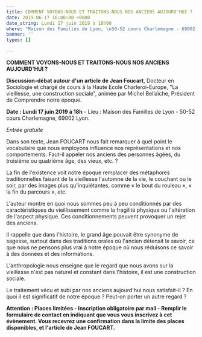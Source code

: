 ```yaml
---
title: COMMENT VOYONS-NOUS ET TRAITONS-NOUS NOS ANCIENS AUJOURD'HUI ?
date: 2019-06-17 16:00:00 +0000
date_string: Lundi 17 juin 2019 à 18h00
where: "Maison des Familles de Lyon, \n50-52 cours Charlemagne - 69002 Lyon."
banner: ''
types: []

---
```

**COMMENT VOYONS-NOUS ET TRAITONS-NOUS NOS ANCIENS AUJOURD'HUI ?**

**Discussion-débat autour d'un article de Jean Foucart**, Docteur en Sociologie et chargé de cours à la Haute Ecole Charleroi-Europe, "La vieillesse, une construction sociale", animée par Michel Bellaïche, Président de Comprendre notre époque.

**Date : Lundi 17 juin 2019 à 18h** - Lieu : Maison des Familles de Lyon - 50-52 cours Charlemagne, 69002 Lyon.

_Entrée gratuite_

Dans son texte, Jean FOUCART nous fait remarquer à quel point le vocabulaire que nous employons influence nos représentations et nos comportements. Faut-il appeler nos anciens des personnes âgées, du troisième ou quatrième âge, des vieux, etc. ?

La fin de l'existence voit notre époque remplacer des métaphores traditionnelles faisant de la vieillesse l'automne de la vie, le couchant ou le soir, par des images plus qu'inquiétantes, comme « le bout du rouleau », « la fin du parcours », etc.

L'auteur montre en quoi nous sommes peu à peu conditionnés par des caractéristiques du vieillissement comme la fragilité physique ou l'altération de l'aspect physique. Ces conditionnements peuvent provoquer un rejet des anciens.

Il rappelle que dans l'histoire, le grand âge pouvait être synonyme de sagesse, surtout dans des traditions orales où l'ancien détenait le savoir, ce que nous ne pensons plus vrai à notre époque où nous réduisons ce savoir à des données et des informations.

L'anthropologie nous enseigne que le regard que nous avons sur la vieillesse n'est pas naturel et constant dans l'histoire, il est une construction sociale.

Le traitement vécu et subi par nos anciens aujourd'hui nous satisfait-il ? En quoi il est significatif de notre époque ? Peut-on porter un autre regard ?

**Attention : Places limitées - Inscription obligatoire par mail - Remplir le formulaire de contact en indiquant que vous vous inscrivez à cet évènement. Vous recevrez une confirmation dans la limite des places disponibles, et l'article de Jean FOUCART.**